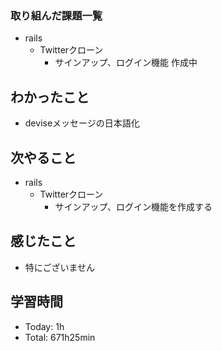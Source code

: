 ### 取り組んだ課題一覧
- rails
  - Twitterクローン
    - サインアップ、ログイン機能 作成中
## わかったこと
- deviseメッセージの日本語化
## 次やること
- rails
  - Twitterクローン
    - サインアップ、ログイン機能を作成する
## 感じたこと
- 特にございません
## 学習時間
- Today: 1h
- Total: 671h25min